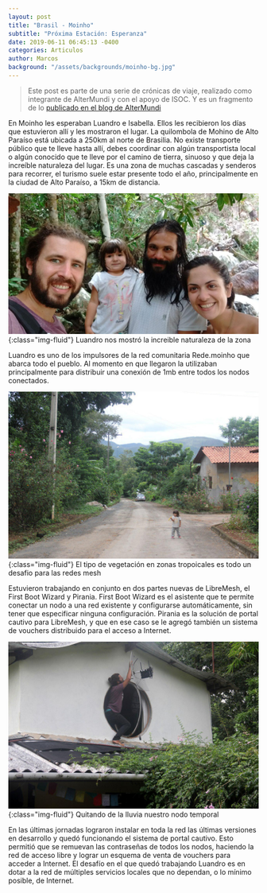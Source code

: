 ```yaml
---
layout: post
title: "Brasil - Moinho"
subtitle: "Próxima Estación: Esperanza"
date: 2019-06-11 06:45:13 -0400
categories: Articulos
author: Marcos
background: "/assets/backgrounds/moinho-bg.jpg"
---
```

> Este post es parte de una serie de crónicas de viaje, realizado como integrante de AlterMundi y con el apoyo de ISOC. Y es un fragmento de lo [publicado en el blog de AlterMundi](http://blog.altermundi.net/article/compartiendo-experiencias-con-redes-comunitarias-y)

En Moinho les esperaban Luandro e Isabella. Ellos les recibieron los días que estuvieron allí y les mostraron el lugar. La quilombola de Mohino de Alto Paraíso está ubicada a 250km al norte de Brasilia. No existe transporte público que te lleve hasta allí, debes coordinar con algún transportista local o algún conocido que te lleve por el camino de tierra, sinuoso y que deja la increíble naturaleza del lugar. Es una zona de muchas cascadas y senderos para recorrer, el turismo suele estar presente todo el año, principalmente en la ciudad de Alto Paraíso, a 15km de distancia.

![moinho](/assets/posts/moinho-01.jpg){:class="img-fluid"}
<span class="caption text-muted">Luandro nos mostró la increible naturaleza de la zona</span>

Luandro es uno de los impulsores de la red comunitaria Rede.moinho que abarca todo el pueblo. Al momento en que llegaron la utilizaban principalmente para distribuir una conexión de 1mb entre todos los nodos conectados.

![moinho](/assets/posts/moinho-02.jpg){:class="img-fluid"}
<span class="caption text-muted">El tipo de vegetación en zonas tropoicales es todo un desafio para las redes mesh</span>

Estuvieron trabajando en conjunto en dos partes nuevas de LibreMesh, el First Boot Wizard y Pirania. First Boot Wizard es el asistente que te permite conectar un nodo a una red existente y configurarse automáticamente, sin tener que especificar ninguna configuración. Pirania es la solución de portal cautivo para LibreMesh, y que en ese caso se le agregó también un sistema de vouchers distribuido para el acceso a Internet.

![moinho](/assets/posts/moinho-03.jpg){:class="img-fluid"}
<span class="caption text-muted">Quitando de la lluvia nuestro nodo temporal</span>

En las últimas jornadas lograron instalar en toda la red las últimas versiones en desarrollo y quedó funcionando el sistema de portal cautivo. Esto permitió que se remuevan las contraseñas de todos los nodos, haciendo la red de acceso libre y lograr un esquema de venta de vouchers para acceder a Internet. El desafío en el que quedó trabajando Luandro es en dotar a la red de múltiples servicios locales que no dependan, o lo mínimo posible, de Internet.